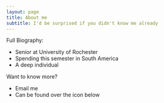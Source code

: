 ```yaml
---
layout: page
title: About me
subtitle: I'd be surprised if you didn't know me already  
---
```


Full Biography:

* Senior at University of Rochester
* Spending this semester in South America
* A deep individual

Want to know more?

* Email me 
 * Can be found over the icon below
